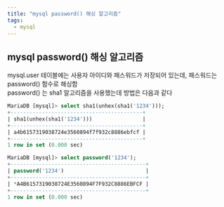 ```yaml
---
title: "mysql password() 해싱 알고리즘"
tags:
  - mysql
---
```



## mysql password() 해싱 알고리즘

mysql.user 테이블에는 사용자 아이디와 패스워드가 저장되어 있는데, 패스워드는 password() 함수로 해싱함  
password() 는 sha1 알고리즘을 사용했는데 방법은 다음과 같다

```sql
MariaDB [mysql]> select sha1(unhex(sha1('1234')));
+------------------------------------------+
| sha1(unhex(sha1('1234')))                |
+------------------------------------------+
| a4b6157319038724e3560894f7f932c8886ebfcf |
+------------------------------------------+
1 row in set (0.000 sec)

MariaDB [mysql]> select password('1234');
+-------------------------------------------+
| password('1234')                          |
+-------------------------------------------+
| *A4B6157319038724E3560894F7F932C8886EBFCF |
+-------------------------------------------+
1 row in set (0.000 sec)
```
